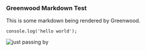 ### Greenwood Markdown Test

This is some markdown being rendered by Greenwood.

```
console.log('hello world');
```

<img src="my-image.png" alt="just passing by"/>